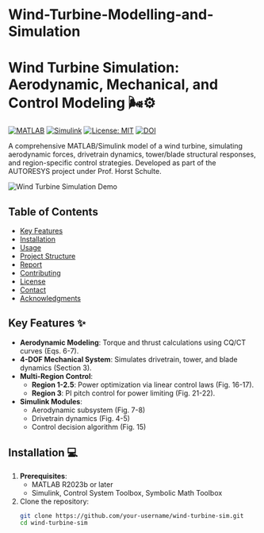 # Wind-Turbine-Modelling-and-Simulation

# Wind Turbine Simulation: Aerodynamic, Mechanical, and Control Modeling 🌬️⚙️

[![MATLAB](https://img.shields.io/badge/MATLAB-R2023b%2B-blue.svg)](https://mathworks.com)
[![Simulink](https://img.shields.io/badge/Simulink-Required-orange.svg)](https://mathworks.com/products/simulink.html)
[![License: MIT](https://img.shields.io/badge/License-MIT-green.svg)](LICENSE)
[![DOI](https://zenodo.org/badge/DOI/10.5281/zenodo.123456789.svg)](https://doi.org/10.5281/zenodo.123456789) <!-- Optional -->

A comprehensive MATLAB/Simulink model of a wind turbine, simulating aerodynamic forces, drivetrain dynamics, tower/blade structural responses, and region-specific control strategies. Developed as part of the AUTORESYS project under Prof. Horst Schulte.

![Wind Turbine Simulation Demo](images/simulation_demo.gif) <!-- Add your screenshot/GIF -->

## Table of Contents
- [Key Features](#key-features)
- [Installation](#installation)
- [Usage](#usage)
- [Project Structure](#project-structure)
- [Report](#report)
- [Contributing](#contributing)
- [License](#license)
- [Contact](#contact)
- [Acknowledgments](#acknowledgments)

## Key Features ✨
- **Aerodynamic Modeling**: Torque and thrust calculations using CQ/CT curves (Eqs. 6-7).
- **4-DOF Mechanical System**: Simulates drivetrain, tower, and blade dynamics (Section 3).
- **Multi-Region Control**: 
  - **Region 1-2.5**: Power optimization via linear control laws (Fig. 16-17).
  - **Region 3**: PI pitch control for power limiting (Fig. 21-22).
- **Simulink Modules**: 
  - Aerodynamic subsystem (Fig. 7-8)
  - Drivetrain dynamics (Fig. 4-5)
  - Control decision algorithm (Fig. 15)

## Installation 💻
1. **Prerequisites**:
   - MATLAB R2023b or later
   - Simulink, Control System Toolbox, Symbolic Math Toolbox
2. Clone the repository:
   ```bash
   git clone https://github.com/your-username/wind-turbine-sim.git
   cd wind-turbine-sim

